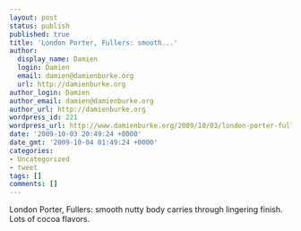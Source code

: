 ```yaml
---
layout: post
status: publish
published: true
title: 'London Porter, Fullers: smooth...'
author:
  display_name: Damien
  login: Damien
  email: damien@damienburke.org
  url: http://damienburke.org
author_login: Damien
author_email: damien@damienburke.org
author_url: http://damienburke.org
wordpress_id: 221
wordpress_url: http://www.damienburke.org/2009/10/03/london-porter-fullers-smooth/
date: '2009-10-03 20:49:24 +0000'
date_gmt: '2009-10-04 01:49:24 +0000'
categories:
- Uncategorized
- tweet
tags: []
comments: []
---
```

<p>London Porter, Fullers: smooth nutty body carries through lingering finish. Lots of cocoa flavors.</p>
